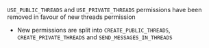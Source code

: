`USE_PUBLIC_THREADS` and `USE_PRIVATE_THREADS` permissions have been removed in favour of new threads permission
- New permissions are split into `CREATE_PUBLIC_THREADS`, `CREATE_PRIVATE_THREADS` and `SEND_MESSAGES_IN_THREADS`
